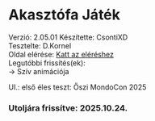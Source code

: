 # Akasztófa Játék
Verzió: 2.05.01 
Készítette: CsontiXD  
Tesztelte: D.Kornel  
Oldal elérése: [Katt az eléréshez](https://csonti490.github.io/akasztofa/)  
Legutóbbi frissítés(ek):  
-> Szív animációja  

UI.: első éles teszt: Őszi MondoCon 2025
  
### Utoljára frissítve: 2025.10.24.
